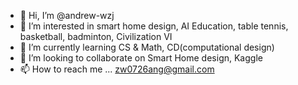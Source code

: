 - 👋 Hi, I’m @andrew-wzj
- 👀 I’m interested in smart home design, AI Education, table tennis, basketball, badminton, Civilization VI
- 🌱 I’m currently learning CS & Math, CD(computational design)
- 💞️ I’m looking to collaborate on Smart Home design, Kaggle
- 📫 How to reach me ... zw0726ang@gmail.com

<!---
andrew-wzj/andrew-wzj is a ✨ special ✨ repository because its `README.md` (this file) appears on your GitHub profile.
You can click the Preview link to take a look at your changes.
--->
